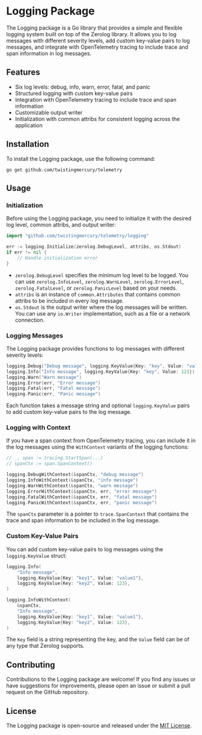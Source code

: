 # Logging Package

The Logging package is a Go library that provides a simple and flexible logging system built on top of the Zerolog library. It allows you to log messages with different severity levels, add custom key-value pairs to log messages, and integrate with OpenTelemetry tracing to include trace and span information in log messages.

## Features

- Six log levels: debug, info, warn, error, fatal, and panic
- Structured logging with custom key-value pairs
- Integration with OpenTelemetry tracing to include trace and span information
- Customizable output writer
- Initialization with common attribs for consistent logging across the application

## Installation

To install the Logging package, use the following command:

```
go get github.com/twistingmercury/telemetry
```

## Usage

### Initialization

Before using the Logging package, you need to initialize it with the desired log level, common attribs, and output writer:

```go
import "github.com/twistingmercury/telemetry/logging"

err := logging.Initialize(zerolog.DebugLevel, attribs, os.Stdout)
if err != nil {
    // Handle initialization error
}
```

- `zerolog.DebugLevel` specifies the minimum log level to be logged. You can use `zerolog.InfoLevel`, `zerolog.WarnLevel`, `zerolog.ErrorLevel`, `zerolog.FatalLevel`, or `zerolog.PanicLevel` based on your needs.
- `attribs` is an instance of `common.Attributes` that contains common attribs to be included in every log message.
- `os.Stdout` is the output writer where the log messages will be written. You can use any `io.Writer` implementation, such as a file or a network connection.

### Logging Messages

The Logging package provides functions to log messages with different severity levels:

```go
logging.Debug("Debug message", logging.KeyValue{Key: "key", Value: "value"})
logging.Info("Info message", logging.KeyValue{Key: "key", Value: 123})
logging.Warn("Warn message")
logging.Error(err, "Error message")
logging.Fatal(err, "Fatal message")
logging.Panic(err, "Panic message")
```

Each function takes a message string and optional `logging.KeyValue` pairs to add custom key-value pairs to the log message.

### Logging with Context

If you have a span context from OpenTelemetry tracing, you can include it in the log messages using the `WithContext` variants of the logging functions:

```go
// _, span := tracing.StartSpan(...)
// spanCtx := span.SpanContext()

logging.DebugWithContext(&spanCtx, "debug message")
logging.InfoWithContext(&spanCtx, "info message")
logging.WarnWithContext(&spanCtx, "warn message")
logging.ErrorWithContext(&spanCtx, err, "error message")
logging.FatalWithContext(&spanCtx, err, "fatal message")
logging.PanicWithContext(&spanCtx, err, "panic message")
```

The `spanCtx` parameter is a pointer to `trace.SpanContext` that contains the trace and span information to be included in the log message.

### Custom Key-Value Pairs

You can add custom key-value pairs to log messages using the `logging.KeyValue` struct:

```go
logging.Info(
    "Info message", 
    logging.KeyValue{Key: "key1", Value: "value1"}, 
    logging.KeyValue{Key: "key2", Value: 123},
)
```

```go
logging.InfoWithContext(
    &spanCtx, 
    "Info message", 
    logging.KeyValue{Key: "key1", Value: "value1"}, 
    logging.KeyValue{Key: "key2", Value: 123},
)
```

The `Key` field is a string representing the key, and the `Value` field can be of any type that Zerolog supports.

## Contributing

Contributions to the Logging package are welcome! If you find any issues or have suggestions for improvements, please open an issue or submit a pull request on the GitHub repository.

## License

The Logging package is open-source and released under the [MIT License](../LICENSE).